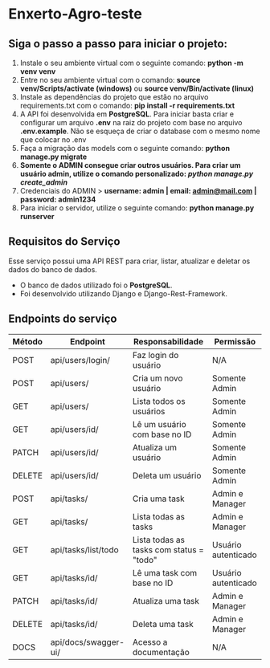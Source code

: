 # Enxerto-Agro-teste
## Siga o passo a passo para iniciar o projeto:
 1. Instale o seu ambiente virtual com o seguinte comando: **python -m venv venv**
 2. Entre no seu ambiente virtual com o comando: **source venv/Scripts/activate (windows)** ou **source venv/Bin/activate (linux)**
 3. Instale as dependências do projeto que estão no arquivo requirements.txt com o comando: **pip install -r requirements.txt**
 4. A API foi desenvolvida em  **PostgreSQL**. Para iniciar basta criar e configurar um arquivo  **.env** na raiz do projeto com base no arquivo  **.env.example**. Não se esqueça de criar o database com o mesmo nome que colocar no .env
 5. Faça a migração das models com o seguinte comando: **python manage.py migrate**
 6. **Somente o ADMIN consegue criar outros usuários. Para criar um usuário admin, utilize o comando personalizado: _python manage.py create_admin_**
 7. Credenciais do ADMIN > **username: admin | email: admin@mail.com | password: admin1234**
 8. Para iniciar o servidor, utilize o seguinte comando: **python manage.py runserver**

## Requisitos do Serviço

Esse serviço possui uma API REST para criar, listar, atualizar e deletar os dados do banco de dados.

- O banco de dados utilizado foi  o **PostgreSQL**.
- Foi desenvolvido utilizando Django e Django-Rest-Framework.

## Endpoints do serviço

| Método | Endpoint              | Responsabilidade                               | Permissão           |
| ------ | --------------------  | ---------------------------------------------- | ------------------- |
| POST   | api/users/login/      | Faz login do usuário                           | N/A                 |
| POST   | api/users/            | Cria um novo usuário                           | Somente Admin       |
| GET    | api/users/            | Lista todos os usuários                        | Somente Admin       |
| GET    | api/users/id/         | Lê um usuário com base no ID                   | Somente Admin       |
| PATCH  | api/users/id/         | Atualiza um usuário                            | Somente Admin       | 
| DELETE | api/users/id/         | Deleta um usuário                              | Somente Admin       |
| POST   | api/tasks/            | Cria uma task                                  | Admin e Manager     |
| GET    | api/tasks/            | Lista todas as tasks                           | Admin e Manager     |
| GET    | api/tasks/list/todo   | Lista todas as tasks com status = "todo"       | Usuário autenticado |
| GET    | api/tasks/id/         | Lê uma task com base no ID                     | Usuário autenticado |
| PATCH  | api/tasks/id/         | Atualiza uma task                              | Admin e Manager     |
| DELETE | api/tasks/id/         | Deleta uma task                                | Admin e Manager     |
| DOCS   | api/docs/swagger-ui/  | Acesso a documentação                          | N/A                 |


